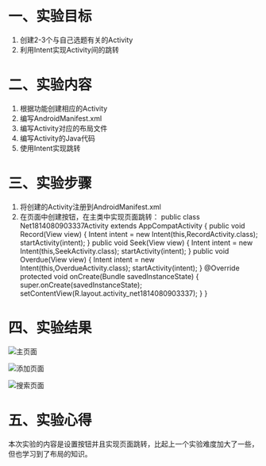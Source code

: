 # 一、实验目标 #

1. 创建2-3个与自己选题有关的Activity
2. 利用Intent实现Activity间的跳转

# 二、实验内容 #

1. 根据功能创建相应的Activity
2. 编写AndroidManifest.xml
3. 编写Activity对应的布局文件
4. 编写Activity的Java代码
5. 使用Intent实现跳转

# 三、实验步骤 #

1. 将创建的Activity注册到AndroidManifest.xml
2. 在页面中创建按钮，在主类中实现页面跳转：
public class Net1814080903337Activity extends AppCompatActivity {
    public void Record(View view) {
        Intent intent = new Intent(this,RecordActivity.class);
        startActivity(intent);
    }
    public void Seek(View view) {
        Intent intent = new Intent(this,SeekActivity.class);
        startActivity(intent);
    }
    public void Overdue(View view) {
        Intent intent = new Intent(this,OverdueActivity.class);
        startActivity(intent);
    }
    @Override
    protected void onCreate(Bundle savedInstanceState) {
        super.onCreate(savedInstanceState);
        setContentView(R.layout.activity_net1814080903337);
    }
}


# 四、实验结果 #

![主页面](https://github.com/fairy-lee/android-labs-2020/blob/master/students/net1814080903337/picture/2.png)

![添加页面](https://github.com/fairy-lee/android-labs-2020/blob/master/students/net1814080903337/picture/3.png)

![搜索页面](https://github.com/fairy-lee/android-labs-2020/blob/master/students/net1814080903337/picture/4.png)

# 五、实验心得 #
本次实验的内容是设置按钮并且实现页面跳转，比起上一个实验难度加大了一些，但也学习到了布局的知识。
